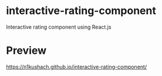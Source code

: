 # interactive-rating-component
Interactive rating component using React.js

# Preview
https://n1kushach.github.io/interactive-rating-component/
